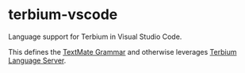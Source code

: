 # terbium-vscode

Language support for Terbium in Visual Studio Code. 

This defines the [TextMate Grammar](https://github.com/terbium-lang/terbium-vscode/blob/main/syntaxes/terbium.tmLanguage.json) and otherwise
leverages [Terbium Language Server](https://github.com/terbium-lang/tls).